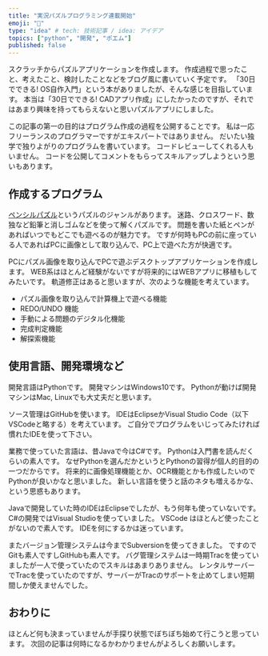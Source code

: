 ```yaml
---
title: "実況パズルプログラミング連載開始"
emoji: "🐡"
type: "idea" # tech: 技術記事 / idea: アイデア
topics: ["python", "開発", "ポエム"]
published: false
---
```

スクラッチからパズルアプリケーションを作成します。
作成過程で思ったこと、考えたこと、検討したことなどをブログ風に書いていく予定です。
「30日でできる! OS自作入門」という本がありましたが、そんな感じを目指しています。
本当は「30日でできる! CADアプリ作成」にしたかったのですが、それではあまり興味を持ってもらえないと思いパズルアプリにしました。

この記事の第一の目的はプログラム作成の過程を公開することです。
私は一応フリーランスのプログラマーですがエキスパートではありません。
だいたい独学で独りよがりのプログラムを書いています。
コードレビューしてくれる人もいません。
コードを公開してコメントをもらってスキルアップしようという思いもあります。

## 作成するプログラム

[ペンシルパズル](https://ja.wikipedia.org/wiki/%E3%83%9A%E3%83%B3%E3%82%B7%E3%83%AB%E3%83%91%E3%82%BA%E3%83%AB)というパズルのジャンルがあります。
迷路、クロスワード、数独など鉛筆と消しゴムなどを使って解くパズルです。
問題を書いた紙とペンがあればいつでもどこでも遊べるのが魅力です。
ですが何時もPCの前に座っている人であればPCに画像として取り込んで、PC上で遊べた方が快適です。

PCにパズル画像を取り込んでPCで遊ぶデスクトップアプリケーションを作成します。
WEB系はほとんど経験がないですが将来的にはWEBアプリに移植もしてみたいです。
軌道修正はあると思いますが、次のような機能を考えています。

- パズル画像を取り込んで計算機上で遊べる機能
- REDO/UNDO 機能
- 手動による問題のデジタル化機能
- 完成判定機能
- 解探索機能

## 使用言語、開発環境など

開発言語はPythonです。
開発マシンはWindows10です。
Pythonが動けば開発マシンはMac, Linuxでも大丈夫だと思います。

ソース管理はGitHubを使います。
IDEはEclipseかVisual Studio Code（以下VSCodeと略する）を考えています。
ご自分でプログラムをいじってみたければ慣れたIDEを使って下さい。

業務で使っていた言語は、昔Javaで今はC#です。
Pythonは入門書を読んだくらいの素人です。
なぜPythonを選んだかというとPythonの習得が個人的目的の一つだからです。
将来的に画像処理機能とか、OCR機能とかも作成したいのでPythonが良いかなと思いました。
新しい言語を使うと話のネタも増えるかな、という思惑もあります。

Javaで開発していた時のIDEはEclipseでしたが、もう何年も使っていないです。
C#の開発ではVisual Studioを使っていました。
VSCode はほとんど使ったことがないので素人です。
IDEを何にするかは迷っています。

またバージョン管理システムは今までSubversionを使ってきました。
ですのでGitも素人ですしGitHubも素人です。
バグ管理システムは一時期Tracを使っていましたが一人で使っていたのでスキルはあまりありません。
レンタルサーバーでTracを使っていたのですが、サーバーがTracのサポートを止めてしまい短期間しか使えませんでした。

## おわりに

ほとんど何も決まっていませんが手探り状態でぼちぼち始めて行こうと思っています。
次回の記事は何時になるかわかりませんがよろしくお願いします。
